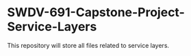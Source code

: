 # SWDV-691-Capstone-Project-Service-Layers

This repository will store all files related to service layers. 
